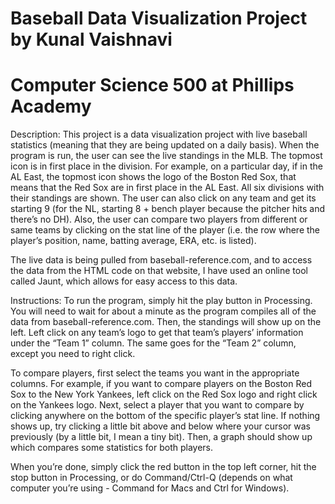 # Baseball Data Visualization Project by Kunal Vaishnavi
# Computer Science 500 at Phillips Academy

Description:
This project is a data visualization project with live baseball statistics (meaning that they are being updated on a daily basis). When the program is run, the user can see the live standings in the MLB. The topmost icon is in first place in the division. For example, on a particular day, if in the AL East, the topmost icon shows the logo of the Boston Red Sox, that means that the Red Sox are in first place in the AL East. All six divisions with their standings are shown. The user can also click on any team and get its starting 9 (for the NL, starting 8 + bench player because the pitcher hits and there’s no DH). Also, the user can compare two players from different or same teams by clicking on the stat line of the player (i.e. the row where the player’s position, name, batting average, ERA, etc. is listed).

The live data is being pulled from baseball-reference.com, and to access the data from the HTML code on that website, I have used an online tool called Jaunt, which allows for easy access to this data.

Instructions:
To run the program, simply hit the play button in Processing. You will need to wait for about a minute as the program compiles all of the data from baseball-reference.com. Then, the standings will show up on the left. Left click on any team’s logo to get that team’s players’ information under the “Team 1” column. The same goes for the “Team 2” column, except you need to right click. 

To compare players, first select the teams you want in the appropriate columns. For example, if you want to compare players on the Boston Red Sox to the New York Yankees, left click on the Red Sox logo and right click on the Yankees logo. Next, select a player that you want to compare by clicking anywhere on the bottom of the specific player’s stat line. If nothing shows up, try clicking a little bit above and below where your cursor was previously (by a little bit, I mean a tiny bit). Then, a graph should show up which compares some statistics for both players.

When you’re done, simply click the red button in the top left corner, hit the stop button in Processing, or do Command/Ctrl-Q (depends on what computer you’re using - Command for Macs and Ctrl for Windows).
